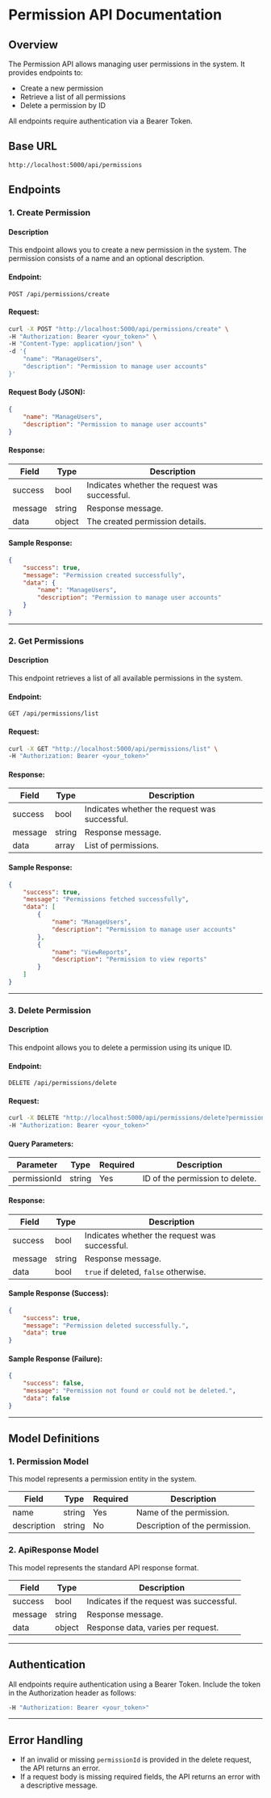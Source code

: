 # Permission API Documentation

## Overview
The Permission API allows managing user permissions in the system. It provides endpoints to:

- Create a new permission
- Retrieve a list of all permissions
- Delete a permission by ID

All endpoints require authentication via a Bearer Token.

## Base URL
```
http://localhost:5000/api/permissions
```

## Endpoints

### 1. Create Permission

#### Description
This endpoint allows you to create a new permission in the system. The permission consists of a name and an optional description.

#### Endpoint:
```
POST /api/permissions/create
```

#### Request:
```sh
curl -X POST "http://localhost:5000/api/permissions/create" \
-H "Authorization: Bearer <your_token>" \
-H "Content-Type: application/json" \
-d '{
    "name": "ManageUsers",
    "description": "Permission to manage user accounts"
}'
```

#### Request Body (JSON):
```json
{
    "name": "ManageUsers",
    "description": "Permission to manage user accounts"
}
```

#### Response:
| Field   | Type    | Description                                                                                          |
|---------|---------|------------------------------------------------------------------------------------------------------|
| success | bool    | Indicates whether the request was successful.                                                        |
| message | string  | Response message.                                                                                    |
| data    | object  | The created permission details.                                                                      |

#### Sample Response:
```json
{
    "success": true,
    "message": "Permission created successfully",
    "data": {
        "name": "ManageUsers",
        "description": "Permission to manage user accounts"
    }
}
```

---

### 2. Get Permissions

#### Description
This endpoint retrieves a list of all available permissions in the system.

#### Endpoint:
```
GET /api/permissions/list
```

#### Request:
```sh
curl -X GET "http://localhost:5000/api/permissions/list" \
-H "Authorization: Bearer <your_token>"
```

#### Response:
| Field   | Type    | Description                                                                                          |
|---------|---------|------------------------------------------------------------------------------------------------------|
| success | bool    | Indicates whether the request was successful.                                                        |
| message | string  | Response message.                                                                                    |
| data    | array   | List of permissions.                                                                                 |

#### Sample Response:
```json
{
    "success": true,
    "message": "Permissions fetched successfully",
    "data": [
        {
            "name": "ManageUsers",
            "description": "Permission to manage user accounts"
        },
        {
            "name": "ViewReports",
            "description": "Permission to view reports"
        }
    ]
}
```

---

### 3. Delete Permission

#### Description
This endpoint allows you to delete a permission using its unique ID.

#### Endpoint:
```
DELETE /api/permissions/delete
```

#### Request:
```sh
curl -X DELETE "http://localhost:5000/api/permissions/delete?permissionId=123" \
-H "Authorization: Bearer <your_token>"
```

#### Query Parameters:
| Parameter    | Type   | Required | Description                                                                           |
|--------------|--------|----------|---------------------------------------------------------------------------------------|
| permissionId | string | Yes      | ID of the permission to delete.                                                       |

#### Response:
| Field   | Type    | Description                                                                                          |
|---------|---------|------------------------------------------------------------------------------------------------------|
| success | bool    | Indicates whether the request was successful.                                                        |
| message | string  | Response message.                                                                                    |
| data    | bool    | `true` if deleted, `false` otherwise.                                                                |

#### Sample Response (Success):
```json
{
    "success": true,
    "message": "Permission deleted successfully.",
    "data": true
}
```

#### Sample Response (Failure):
```json
{
    "success": false,
    "message": "Permission not found or could not be deleted.",
    "data": false
}
```

---

## Model Definitions

### 1. Permission Model
This model represents a permission entity in the system.

| Field       | Type   | Required | Description                                                                           |
|-------------|--------|----------|---------------------------------------------------------------------------------------|
| name        | string | Yes      | Name of the permission.                                                               |
| description | string | No       | Description of the permission.                                                        |

### 2. ApiResponse Model
This model represents the standard API response format.

| Field   | Type    | Description                                                                                         |
|---------|---------|-----------------------------------------------------------------------------------------------------|
| success | bool    | Indicates if the request was successful.                                                            |
| message | string  | Response message.                                                                                   |
| data    | object  | Response data, varies per request.                                                                  |

---

## Authentication
All endpoints require authentication using a Bearer Token. Include the token in the Authorization header as follows:

```sh
-H "Authorization: Bearer <your_token>"
```

---

## Error Handling
- If an invalid or missing `permissionId` is provided in the delete request, the API returns an error.
- If a request body is missing required fields, the API returns an error with a descriptive message.
